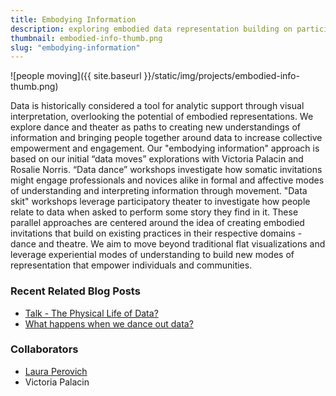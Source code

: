 ```yaml
---
title: Embodying Information
description: exploring embodied data representation building on participatory theatre traditions
thumbnail: embodied-info-thumb.png
slug: "embodying-information"
---
```


![people moving]({{ site.baseurl }}/static/img/projects/embodied-info-thumb.png)

Data is historically considered a tool for analytic support through visual interpretation, overlooking the potential of embodied representations. We explore dance and theater as paths to creating new understandings of information and bringing people together around data to increase collective empowerment and engagement. Our "embodying information" approach is based on our initial “data moves” explorations with Victoria Palacin and Rosalie Norris. “Data dance” workshops investigate how somatic invitations might engage professionals and novices alike in formal and affective modes of understanding and interpreting information through movement. "Data skit" workshops leverage participatory theater to investigate how people relate to data when asked to perform some story they find in it. These parallel approaches are centered around the idea of creating embodied invitations that build on existing practices in their respective domains - dance and theatre. We aim to move beyond traditional flat visualizations and leverage experiential modes of understanding to build new modes of representation that empower individuals and communities.

### Recent Related Blog Posts

* [Talk - The Physical Life of Data?](/2021/01/24/physical-life-of-data-talk.html)
* [What happens when we dance out data?](https://medium.com/@rahulbot/what-happens-when-we-dance-our-data-be55512d0b7d)

### Collaborators

* [Laura Perovich](https://camd.northeastern.edu/faculty/laura-perovich/)
* Victoria Palacin
